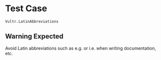 # Test Case

    Vultr.LatinAbbreviations

## Warning Expected

Avoid Latin abbreviations such as e.g. or i.e. when writing documentation, etc.
